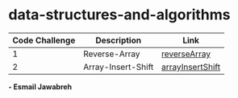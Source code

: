 # data-structures-and-algorithms

| Code Challenge | Description   |                                                  Link                                                  |
| -------------- | ------------  | ------------------------------------------------------------------------------------------------------ |
|        1       | Reverse-Array |[reverseArray](https://github.com/Esmail-Jawabreh/data-structures-and-algorithms/tree/main/reverseArray)|
|        2       | Array-Insert-Shift | [arrayInsertShift]()|

**- Esmail Jawabreh**